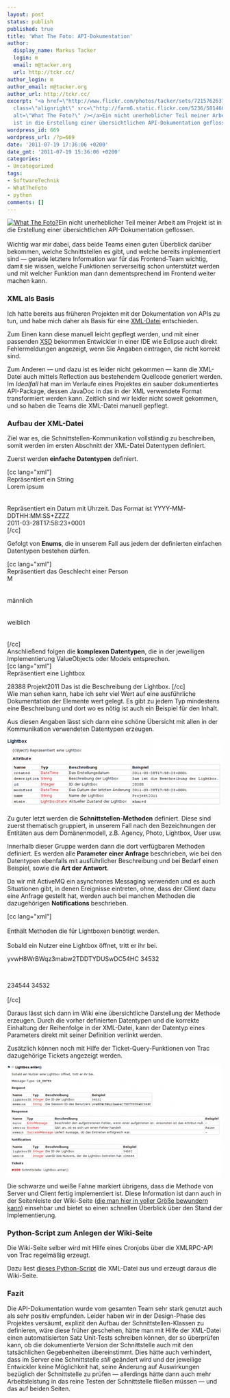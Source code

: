 ```yaml
---
layout: post
status: publish
published: true
title: 'What The Foto: API-Dokumentation'
author:
  display_name: Markus Tacker
  login: m
  email: m@tacker.org
  url: http://tckr.cc/
author_login: m
author_email: m@tacker.org
author_url: http://tckr.cc/
excerpt: "<a href=\"http://www.flickr.com/photos/tacker/sets/72157626379556132/\"><img
  class=\"alignright\" src=\"http://farm6.static.flickr.com/5236/5814600568_a78deedb78_m.jpg\"
  alt=\"What The Foto?\" /></a>Ein nicht unerheblicher Teil meiner Arbeit am Projekt
  ist in die Erstellung einer übersichtlichen API-Dokumentation geflossen.\r\n"
wordpress_id: 669
wordpress_url: /?p=669
date: '2011-07-19 17:36:06 +0200'
date_gmt: '2011-07-19 15:36:06 +0200'
categories:
- Uncategorized
tags:
- SoftwareTechnik
- WhatTheFoto
- python
comments: []
---
```

<p><a href="http://www.flickr.com/photos/tacker/sets/72157626379556132/"><img class="alignright" src="http://farm6.static.flickr.com/5236/5814600568_a78deedb78_m.jpg" alt="What The Foto?" /></a>Ein nicht unerheblicher Teil meiner Arbeit am Projekt ist in die Erstellung einer übersichtlichen API-Dokumentation geflossen.<br />
<a id="more"></a><a id="more-669"></a><br />
Wichtig war mir dabei, dass beide Teams einen guten Überblick darüber bekommen, welche Schnittstellen es gibt, und welche bereits implementiert sind &mdash; gerade letztere Information war für das Frontend-Team wichtig, damit sie wissen, welche Funktionen serverseitig schon unterstützt werden und mit welcher Funktion man dann dementsprechend im Frontend weiter machen kann.</p>
<h3 class="textimage">XML als Basis</h3>
<p>Ich hatte bereits aus früheren Projekten mit der Dokumentation von APIs zu tun, und habe mich daher als Basis für eine <a href="http://studium.coderbyheart.de/svn/WTF/apidocs/schnittstellen.xml">XML-Datei</a> entschieden.</p>
<p>Zum Einen kann diese manuell leicht gepflegt werden, und mit einer passenden <a href="http://studium.coderbyheart.de/svn/WTF/apidocs/schnittstellen.xsd">XSD</a> bekommen Entwickler in einer IDE wie Eclipse auch direkt Fehlermeldungen angezeigt, wenn Sie Angaben eintragen, die nicht korrekt sind.</p>
<p>Zum Anderen &mdash; und dazu ist es leider nicht gekommen &mdash; kann die XML-Datei auch mittels Reflection aus bestehendem Quellcode generiert werden. Im <em>Idealfall</em> hat man im Verlaufe eines Projektes ein sauber dokumentiertes API-Package, dessen JavaDoc in das in der XML verwendete Format transformiert werden kann. Zeitlich sind wir leider nicht soweit gekommen, und so haben die Teams die XML-Datei manuell gepflegt.</p>
<h3 class="textimage">Aufbau der XML-Datei</h3>
<p>Ziel war es, die Schnittstellen-Kommunikation vollständig zu beschreiben, somit werden im ersten Abschnitt der XML-Datei Datentypen definiert. </p>
<p>Zuerst werden <strong>einfache Datentypen</strong> definiert.</p>
<p>[cc lang="xml"]<simpletype name="String"><br />
  <description>Repräsentiert ein String</description><br />
  <example>Lorem ipsum</example><br />
</simpletype><br />
<simpletype name="DateTime"><br />
  <description>Repräsentiert ein Datum mit Uhrzeit. Das Format ist YYYY-MM-DDTHH:MM:SS+ZZZZ</description><br />
  <example>2011-03-28T17:58:23+0001</example><br />
</simpletype>[/cc]</p>
<p>Gefolgt von <strong>Enums</strong>, die in unserem Fall aus jedem der definierten einfachen Datentypen bestehen dürfen.</p>
<p>[cc lang="xml"]<enum name="Sex"><br />
  <description>Repräsentiert das Geschlecht einer Person</description><br />
  <example>M</example><br />
  <items><br />
    <item value="M"><br />
      <description>männlich</description><br />
    </item><br />
    <item value="F"><br />
      <description>weiblich</description><br />
    </item><br />
  </items><br />
</enum>[/cc]<br />
Anschließend folgen die <strong>komplexen Datentypen</strong>, die in der jeweiligen Implementierung ValueObjects oder Models entsprechen.<br />
[cc lang="xml"]<complextype name="Lightbox" type="Object"><br />
  <description>Repräsentiert eine Lightbox</description></p>
<property name="id" type="Integer" description="ID der Lightbox">
    <example>28388</example>
  </property>
<property name="name" type="String" description="Name der Lightbox">
    <example>Projekt2011</example>
  </property>
<property name="description" type="String" description="Beschreibung der Lightbox">
    <example>Das ist die Beschreibung der Lightbox.</example>
  </property>
<property name="state" type="LightboxState" description="Aktueller Zustand der Lightbox"/>
<property name="created" type="DateTime" description="Das Erstellungsdatum"/>
<property name="modified" type="DateTime" description="Das Datum der letzten Änderung"/>
</complextype>[/cc]<br />
Wie man sehen kann, habe ich sehr viel Wert auf eine ausführliche Dokumentation der Elemente wert gelegt. Es gibt zu jedem Typ mindestens eine Beschreibung und dort wo es nötig ist auch ein Beispiel für den Inhalt.</p>
<p>Aus diesen Angaben lässt sich dann eine schöne Übersicht mit allen in der Kommunikation verwendeten Datentypen erzeugen.</p>
<p><a href="/uploads/2011/07/wtf-api-complextype.png"><img src="/uploads/2011/07/wtf-api-complextype-500x161.png" alt="" title="What The Foto API Docs Komplexer Datentyp" width="500" height="161" class="alignnone size-medium wp-image-677" /></a></p>
<p>Zu guter letzt werden die <strong>Schnittstellen-Methoden</strong> definiert. Diese sind zuerst thematisch gruppiert, in unserem Fall nach den Bezeichnungen der Entitäten aus dem Domänenmodell, z.B. Agency, Photo, Lightbox, User usw.</p>
<p>Innerhalb dieser Gruppe werden dann die dort verfügbaren Methoden definiert. Es werden alle <strong>Parameter einer Anfrage</strong> beschrieben, wie bei den Datentypen ebenfalls mit ausführlicher Beschreibung und bei Bedarf einen Beispiel, sowie die <strong>Art der Antwort</strong>.</p>
<p>Da wir mit ActiveMQ ein asynchrones Messaging verwenden und es auch Situationen gibt, in denen Ereignisse eintreten, ohne, dass der Client dazu eine Anfrage gestellt hat, werden auch bei manchen Methoden die dazugehörigen <strong>Notifications</strong> beschrieben.</p>
<p>[cc lang="xml"]<br />
<group name="Lightbox"><br />
  <description>Enthält Methoden die für Lightboxen benötigt werden.</description><br />
  <action name="enter" inServer="true" inClient="true" messageType="LB_ENTER"><br />
    <description>Sobald ein Nutzer eine Lightbox öffnet, tritt er ihr bei.</description><br />
    <request></p>
<property name="session" type="String" description="Die Session-ID des Benutzers">
        <example>yvwH8WrBWqz3mabw2TDDTYDUSwDC54HC</example>
      </property>
<property name="lightboxID" type="Integer" description="Die ID der Lightbox">
        <example>34532</example>
      </property>
    </request><br />
    <response></p>
<property name="result" type="SuccessMessage" description="Liefert Aussage, ob das Eintreten erfolgreich war."/>
    </response><br />
    <notification></p>
<property name="userID" type="Integer" description="userID des Nutzers, der die Lightbox betreten hat">
        <example>234544</example>
      </property>
<property name="lightboxID" type="Integer" description="Die ID der Lightbox">
        <example>34532</example>
      </property>
    </notification><br />
  </action><br />
</group>[/cc]</p>
<p>Daraus lässt sich dann im Wiki eine übersichtliche Darstellung der Methode erzeugen. Durch die vorher definierten Datentypen und die korrekte Einhaltung der Reihenfolge in der XML-Datei, kann der Datentyp eines Parameters direkt mit seiner Definition verlinkt werden.</p>
<p>Zusätzlich können noch mit Hilfe der Ticket-Query-Funktionen von Trac dazugehörige Tickets angezeigt werden.</p>
<p><a href="/uploads/2011/07/wtf-api-lbenter.png"><img src="/uploads/2011/07/wtf-api-lbenter-500x257.png" alt="" title="What The Foto API Docs Lightbox Enter Methode" width="500" height="257" class="alignnone size-medium wp-image-680" /></a></p>
<p>Die schwarze und weiße Fahne markiert übrigens, dass die Methode von Server und Client fertig implementiert ist. Diese Information ist dann auch in der Seitenleiste der Wiki-Seite (<a href="http://www.flickr.com/photos/tacker/5954159899/sizes/o/in/photostream/">die man hier in voller Größe bewundern kann</a>) einsehbar und bietet so einen schnellen Überblick über den Stand der Implementierung.</p>
<h3 class="textimage">Python-Script zum Anlegen der Wiki-Seite</h3>
<p>Die Wiki-Seite selber wird mit Hilfe eines Cronjobs über die XMLRPC-API von Trac regelmäßig erzeugt.</p>
<p>Dazu liest <a href="http://studium.coderbyheart.de/svn/WTF/apidocs/ApiXML2Trac.py">dieses Python-Script</a> die XML-Datei aus und erzeugt daraus die Wiki-Seite.</p>
<h3 class="textimage">Fazit</h3>
<p>Die API-Dokumentation wurde vom gesamten Team sehr stark genutzt auch als sehr positiv empfunden. Leider haben wir in der Design-Phase des Projektes versäumt, explizit den Aufbau der Schnittstellen-Klassen zu definieren, wäre diese früher geschehen, hätte man mit Hilfe der XML-Datei einen automatisierten Satz Unit-Tests schreiben können, der so überprüfen kann, ob die dokumentierte Version der Schnittstelle auch mit den tatsächlichen Gegebenheiten übereinstimmt. Dies hätte auch verhindert, dass im Server eine Schnittstelle <em>still</em> geändert wird und der jeweilige Entwickler keine Möglichkeit hat, seine Änderung auf Auswirkungen bezüglich der Schnittstelle zu prüfen &mdash; allerdings hätte dann auch mehr Arbeitsleistung in das reine Testen der Schnittstelle fließen müssen &mdash; und das auf beiden Seiten.</p>
